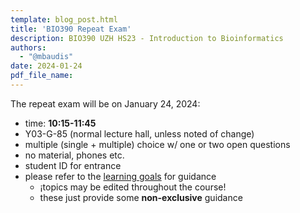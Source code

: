 ```yaml
---
template: blog_post.html
title: 'BIO390 Repeat Exam'
description: BIO390 UZH HS23 - Introduction to Bioinformatics
authors:
  - "@mbaudis"
date: 2024-01-24
pdf_file_name: 
---
```


The repeat exam will be on January 24, 2024:

* time: **10:15-11:45**
* Y03-G-85 (normal lecture hall, unless noted of change)
* multiple (single + multiple) choice w/ one or two open questions
* no material, phones etc.
* student ID for entrance
* please refer to the [learning goals](/UZH-BIO390/doc/learning-goals.html) for guidance
    - ¡topics may be edited throughout the course!
    - these just provide some __non-exclusive__ guidance

